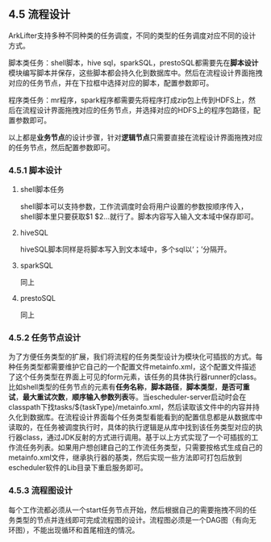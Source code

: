 ## 4.5 流程设计

ArkLifter支持多种不同种类的任务调度，不同的类型的任务调度对应不同的设计方式。

脚本类任务：shell脚本，hive sql，sparkSQL，prestoSQL都需要先在**脚本设计**模块编写脚本并保存，这些脚本都会持久化到数据库中。然后在流程设计界面拖拽对应的任务节点，并在下拉框中选择对应的脚本，配置参数即可。

程序类任务：mr程序，spark程序都需要先将程序打成zip包上传到HDFS上，然后在流程设计界面拖拽对应的任务节点，并选择对应的HDFS上的程序包路径，配置参数即可。

以上都是**业务节点**的设计步骤，针对**逻辑节点**只需要直接在流程设计界面拖拽对应的任务节点，然后配置参数即可。

### 4.5.1 脚本设计

1. shell脚本任务

    shell脚本可以支持参数，工作流调度时会将用户设置的参数按顺序传入，shell脚本里只要获取\$1 \$2...就行了。脚本内容写入输入文本域中保存即可。
    
2. hiveSQL

    hiveSQL脚本同样是将脚本写入到文本域中，多个sql以‘；’分隔开。

5. sparkSQL

    同上

6. prestoSQL
    
    同上

### 4.5.2 任务节点设计

为了方便任务类型的扩展，我们将流程的任务类型设计为模块化可插拔的方式。每种任务类型都需要维护它自己的一个配置文件metainfo.xml，这个配置文件描述了这个任务类型在界面上可见的form元素，该任务的具体执行器runner的class。比如shell类型的任务节点的元素有**任务名称**，**脚本路径**，**脚本类型**，**是否可重试**，**最大重试次数**，**顺序输入参数列表**等。当escheduler-server启动时会在classpath下找tasks/${taskType}/metainfo.xml，然后读取该文件中的内容并持久化到数据库。在流程设计界面每个任务类型看能看到的配置信息都是从数据库中读取的，在任务被调度执行时，具体的执行逻辑是从库中找到该任务类型对应的执行器class，通过JDK反射的方式进行调用。基于以上方式实现了一个可插拔的工作流任务列表。如果用户想创建自己的工作流任务类型，只需要按格式生成自己的metainfo.xml文件，继承执行器的基类，然后实现一些方法即可打包后放到escheduler软件的Lib目录下重启服务即可。

### 4.5.3 流程图设计

每个工作流都必须从一个start任务节点开始，然后根据自己的需要拖拽不同的任务类型的节点并连线即可完成流程图的设计。流程图必须是一个DAG图（有向无环图），不能出现循环和首尾相连的情况。








